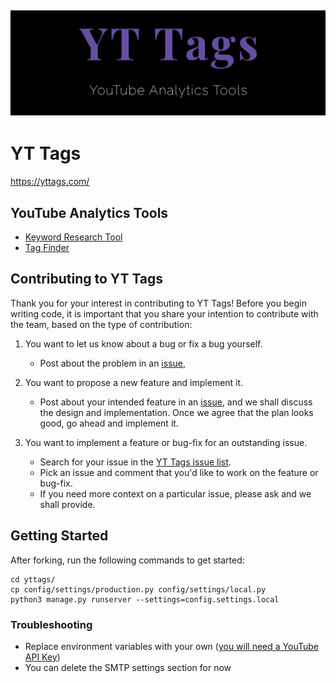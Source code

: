 ![YT Tags Rich Preview](yttags/static/img/yttags-rich-preview-banner.jpg)
--------------------------------------------------------------------------------
# YT Tags
https://yttags.com/

## YouTube Analytics Tools
* [Keyword Research Tool](https://yttags.com/keywords)
* [Tag Finder](https://yttags.com/tags)

## Contributing to YT Tags
Thank you for your interest in contributing to YT Tags! Before you begin writing code, it is important that you share your intention to contribute with the team, based on the type of contribution:

1. You want to let us know about a bug or fix a bug yourself.
    - Post about the problem in an [issue](https://github.com/mmyoung979/yttags/issues),


2. You want to propose a new feature and implement it.
    - Post about your intended feature in an [issue](https://github.com/mmyoung979/yttags/issues),
    and we shall discuss the design and implementation. Once we agree that the plan looks good,
    go ahead and implement it.


3. You want to implement a feature or bug-fix for an outstanding issue.
    - Search for your issue in the [YT Tags issue list](https://github.com/mmyoung979/yttags/issues).
    - Pick an issue and comment that you'd like to work on the feature or bug-fix.
    - If you need more context on a particular issue, please ask and we shall provide.

## Getting Started
After forking, run the following commands to get started:
```
cd yttags/
cp config/settings/production.py config/settings/local.py
python3 manage.py runserver --settings=config.settings.local
```

### Troubleshooting
* Replace environment variables with your own ([you will need a YouTube API Key](https://developers.google.com/youtube/v3/getting-started))
* You can delete the SMTP settings section for now
